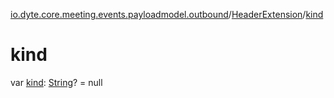 [io.dyte.core.meeting.events.payloadmodel.outbound](../index.md)/[HeaderExtension](index.md)/[kind](kind.md)

# kind


var [kind](kind.md): [String](https://kotlinlang.org/api/latest/jvm/stdlib/kotlin/-string/index.html)? = null
